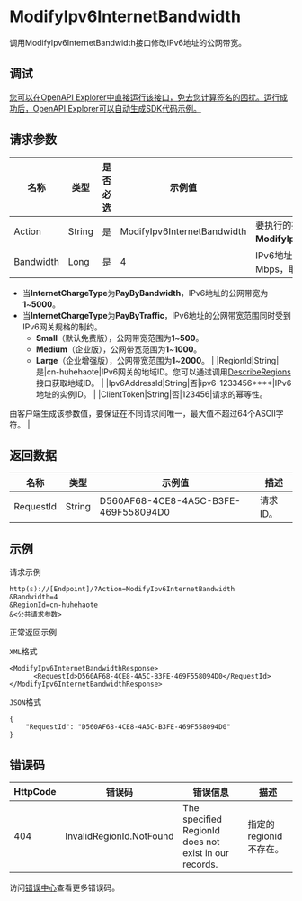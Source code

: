 # ModifyIpv6InternetBandwidth

调用ModifyIpv6InternetBandwidth接口修改IPv6地址的公网带宽。

## 调试

[您可以在OpenAPI Explorer中直接运行该接口，免去您计算签名的困扰。运行成功后，OpenAPI Explorer可以自动生成SDK代码示例。](https://api.aliyun.com/#product=Vpc&api=ModifyIpv6InternetBandwidth&type=RPC&version=2016-04-28)

## 请求参数

|名称|类型|是否必选|示例值|描述|
|--|--|----|---|--|
|Action|String|是|ModifyIpv6InternetBandwidth|要执行的操作，取值：**ModifyIpv6InternetBandwidth**。 |
|Bandwidth|Long|是|4|IPv6地址的公网带宽，单位：Mbps，取值范围：**1**~**5000**。

 -   当**InternetChargeType**为**PayByBandwidth**，IPv6地址的公网带宽为**1**~**5000**。
-   当**InternetChargeType**为**PayByTraffic**，IPv6地址的公网带宽范围同时受到IPv6网关规格的制约。
    -   **Small**（默认免费版），公网带宽范围为**1**~**500**。
    -   **Medium**（企业版），公网带宽范围为**1**~**1000**。
    -   **Large**（企业增强版），公网带宽范围为**1**~**2000**。 |
|RegionId|String|是|cn-huhehaote|IPv6网关的地域ID。您可以通过调用[DescribeRegions](~~36063~~)接口获取地域ID。 |
|Ipv6AddressId|String|否|ipv6-1233456\*\*\*\*|IPv6地址的实例ID。 |
|ClientToken|String|否|123456|请求的幂等性。

 由客户端生成该参数值，要保证在不同请求间唯一，最大值不超过64个ASCII字符。 |

## 返回数据

|名称|类型|示例值|描述|
|--|--|---|--|
|RequestId|String|D560AF68-4CE8-4A5C-B3FE-469F558094D0|请求ID。 |

## 示例

请求示例

```
http(s)://[Endpoint]/?Action=ModifyIpv6InternetBandwidth
&Bandwidth=4
&RegionId=cn-huhehaote
&<公共请求参数>
```

正常返回示例

`XML`格式

```
<ModifyIpv6InternetBandwidthResponse>
	  <RequestId>D560AF68-4CE8-4A5C-B3FE-469F558094D0</RequestId>
</ModifyIpv6InternetBandwidthResponse>
```

`JSON`格式

```
{
	"RequestId": "D560AF68-4CE8-4A5C-B3FE-469F558094D0"
}
```

## 错误码

|HttpCode|错误码|错误信息|描述|
|--------|---|----|--|
|404|InvalidRegionId.NotFound|The specified RegionId does not exist in our records.|指定的regionid不存在。|

访问[错误中心](https://error-center.alibabacloud.com/status/product/Vpc)查看更多错误码。

